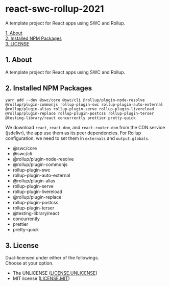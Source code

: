 # react-swc-rollup-2021

A template project for React apps using SWC and Rollup.

[1. About](#1-about)  
[2. Installed NPM Packages](#2-installed-npm-packages)  
[3. LICENSE](#3-license)

## 1. About

A template project for React apps using SWC and Rollup.

## 2. Installed NPM Packages

```
yarn add --dev @swc/core @swc/cli @rollup/plugin-node-resolve @rollup/plugin-commonjs rollup-plugin-swc rollup-plugin-auto-external @rollup/plugin-alias rollup-plugin-serve rollup-plugin-livereload @rollup/plugin-replace rollup-plugin-postcss rollup-plugin-terser @testing-library/react concurrently prettier pretty-quick
```

We download `react`, `react-dom`, and `react-router-dom` from the CDN service (jsdelivr),
the app use them as its peer dependencies. For Rollup configuration,
we need to set them in `externals` and `output.globals`.

- @swc/core
- @swc/cli
- @rollup/plugin-node-resolve
- @rollup/plugin-commonjs
- rollup-plugin-swc
- rollup-plugin-auto-external
- @rollup/plugin-alias
- rollup-plugin-serve
- rollup-plugin-livereload
- @rollup/plugin-replace
- rollup-plugin-postcss
- rollup-plugin-terser
- @testing-library/react
- concurrently
- prettier
- pretty-quick

## 3. License

Dual-licensed under either of the followings.  
Choose at your option.

- The UNLICENSE ([LICENSE.UNLICENSE](LICENSE.UNLICENSE))
- MIT license ([LICENSE.MIT](LICENSE.MIT))
